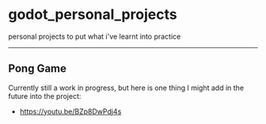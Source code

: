 # godot_personal_projects
personal projects to put what i've learnt into practice

---

## Pong Game
Currently still a work in progress, but here is one thing I might add in the future into the project:

* <https://youtu.be/BZp8DwPdj4s>